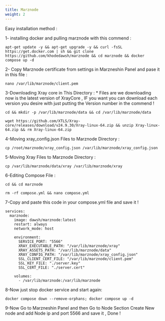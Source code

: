```yaml
---
title: Marznode
weight: 2
---
```

Easy installation method :

1- installing docker and pulling marznode with this commend :

```apt-get update -y && apt-get upgrade -y && curl -fsSL https://get.docker.com | sh && git clone https://github.com/khodedawsh/marznode && cd marznode && docker compose up -d```

2- Copy Marznode certificate from settings in Marzneshin Panel and pase it in this file :

```nano /var/lib/marznode/client.pem```

3-Downloading Xray core in This Directory : * Files are we downloading now is the latest version of XrayCore , IF you want you can download each version you desire with just putting the Version number in the commend !

```cd && mkdir -p /var/lib/marznode/data && cd /var/lib/marznode/data```

```wget https://github.com/XTLS/Xray-core/releases/download/v24.9.30/Xray-linux-64.zip && unzip Xray-linux-64.zip && rm Xray-linux-64.zip```

4-Moving xray_config.json Files to Marznode Directory :

```cp /root/marznode/xray_config.json /var/lib/marznode/xray_config.json```

5-Moving Xray Files to Marznode Directory :

```cp /var/lib/marznode/data/xray /var/lib/marznode/xray```

6-Editing Compose File :

```cd && cd marznode```

```rm -rf compose.yml && nano compose.yml```

7-Copy and paste this code in your compose.yml file and save it !

```
services:
  marznode:
    image: dawsh/marznode:latest
    restart: always
    network_mode: host

    environment:
      SERVICE_PORT: "5566"
      XRAY_EXECUTABLE_PATH: "/var/lib/marznode/xray"
      XRAY_ASSETS_PATH: "/var/lib/marznode/data"
      XRAY_CONFIG_PATH: "/var/lib/marznode/xray_config.json"
      SSL_CLIENT_CERT_FILE: "/var/lib/marznode/client.pem"
      SSL_KEY_FILE: "./server.key"
      SSL_CERT_FILE: "./server.cert"

    volumes:
      - /var/lib/marznode:/var/lib/marznode
```

8-Now just stop docker service and start again:

```docker compose down --remove-orphans; docker compose up -d```

9-Now Go to Marzneshin Panel and then Go to Node Section Create New node and add Node ip and port 5566 and save it , Done !
